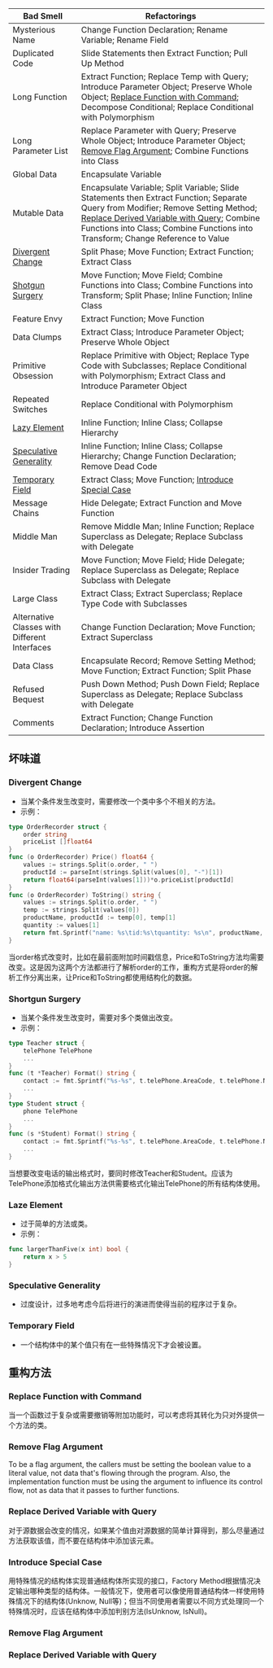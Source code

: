 Bad Smell | Refactorings
-- | --
Mysterious Name | Change Function Declaration; Rename Variable; Rename Field
Duplicated Code | Slide Statements then Extract Function; Pull Up Method
Long Function | Extract Function; Replace Temp with Query; Introduce Parameter Object; Preserve Whole Object; [Replace Function with Command](#replace-function-with-command); Decompose Conditional; Replace Conditional with Polymorphism
Long Parameter List | Replace Parameter with Query; Preserve Whole Object; Introduce Parameter Object; [Remove Flag Argument](#remove-flag-argument); Combine Functions into Class
Global Data | Encapsulate Variable
Mutable Data | Encapsulate Variable; Split Variable; Slide Statements then Extract Function; Separate Query from Modifier; Remove Setting Method; [Replace Derived Variable with Query](#replace-derived-variable-with-query); Combine Functions into Class; Combine Functions into Transform; Change Reference to Value
[Divergent Change](#divergent-change) | Split Phase; Move Function; Extract Function; Extract Class
[Shotgun Surgery](#shortgun-surgery) | Move Function; Move Field; Combine Functions into Class; Combine Functions into Transform; Split Phase; Inline Function; Inline Class
Feature Envy | Extract Function; Move Function
Data Clumps | Extract Class; Introduce Parameter Object; Preserve Whole Object
Primitive Obsession | Replace Primitive with Object; Replace Type Code with Subclasses; Replace Conditional with Polymorphism; Extract Class and Introduce Parameter Object
Repeated Switches | Replace Conditional with Polymorphism
[Lazy Element](#laze-element) | Inline Function; Inline Class; Collapse Hierarchy
[Speculative Generality](#speculative-generality) | Inline Function; Inline Class; Collapse Hierarchy; Change Function Declaration; Remove Dead Code
[Temporary Field](#temporary-field) | Extract Class; Move Function; [Introduce Special Case](#introduce-special-case)
Message Chains | Hide Delegate; Extract Function and Move Function
Middle Man | Remove Middle Man; Inline Function; Replace Superclass as Delegate; Replace Subclass with Delegate
Insider Trading | Move Function; Move Field; Hide Delegate; Replace Superclass as Delegate; Replace Subclass with Delegate
Large Class | Extract Class; Extract Superclass; Replace Type Code with Subclasses
Alternative Classes with Different Interfaces | Change Function Declaration; Move Function; Extract Superclass
Data Class | Encapsulate Record; Remove Setting Method; Move Function; Extract Function; Split Phase
Refused Bequest | Push Down Method; Push Down Field; Replace Superclass as Delegate; Replace Subclass with Delegate
Comments | Extract Function; Change Function Declaration; Introduce Assertion

## 坏味道

### Divergent Change

* 当某个条件发生改变时，需要修改一个类中多个不相关的方法。
* 示例：
```go
type OrderRecorder struct {
    order string
    priceList []float64
}
func (o OrderRecorder) Price() float64 {
    values := strings.Split(o.order, " ")
    productId := parseInt(strings.Split(values[0], "-")[1])
    return float64(parseInt(values[1]))*o.priceList[productId]
}
func (o OrderRecorder) ToString() string {
    values := strings.Split(o.order, " ")
    temp := strings.Split(values[0])
    productName, productId := temp[0], temp[1]
    quantity := values[1]
    return fmt.Sprintf("name: %s\tid:%s\tquantity: %s\n", productName, productId, quantity)
}
```
当order格式改变时，比如在最前面附加时间戳信息，Price和ToString方法均需要改变。这是因为这两个方法都进行了解析order的工作，重构方式是将order的解析工作分离出来，让Price和ToString都使用结构化的数据。

### Shortgun Surgery

* 当某个条件发生改变时，需要对多个类做出改变。
* 示例：
```go
type Teacher struct {
    telePhone TelePhone
    ...
}
func (t *Teacher) Format() string {
    contact := fmt.Sprintf("%s-%s", t.telePhone.AreaCode, t.telePhone.Number)
    ...
}
type Student struct {
    phone TelePhone
    ...
}
func (s *Student) Format() string {
    contact := fmt.Sprintf("%s-%s", t.telePhone.AreaCode, t.telePhone.Number)
    ...
}
```
当想要改变电话的输出格式时，要同时修改Teacher和Student。应该为TelePhone添加格式化输出方法供需要格式化输出TelePhone的所有结构体使用。

### Laze Element

* 过于简单的方法或类。
* 示例：
```go
func largerThanFive(x int) bool {
    return x > 5
}
```

### Speculative Generality

* 过度设计，过多地考虑今后将进行的演进而使得当前的程序过于复杂。

### Temporary Field

* 一个结构体中的某个值只有在一些特殊情况下才会被设置。

## 重构方法

### Replace Function with Command

当一个函数过于复杂或需要撤销等附加功能时，可以考虑将其转化为只对外提供一个方法的类。

### Remove Flag Argument

To be a flag argument, the callers must be setting the boolean value to a literal value, not data that's flowing through the program. Also, the implementation function must be using the argument to influence its control flow, not as data that it passes to further functions.

### Replace Derived Variable with Query

对于源数据会改变的情况，如果某个值由对源数据的简单计算得到，那么尽量通过方法获取该值，而不要在结构体中添加该元素。

### Introduce Special Case

用特殊情况的结构体实现普通结构体所实现的接口，Factory Method根据情况决定输出哪种类型的结构体。一般情况下，使用者可以像使用普通结构体一样使用特殊情况下的结构体(Unknow, Null等)；但当不同使用者需要以不同方式处理同一个特殊情况时，应该在结构体中添加判别方法(IsUnknow, IsNull)。

### Remove Flag Argument

### Replace Derived Variable with Query
